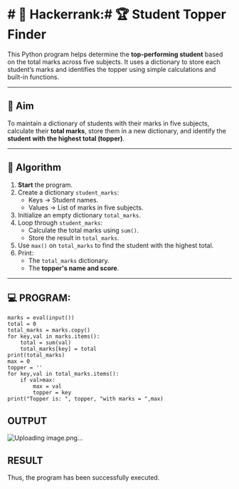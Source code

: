# # 🔢 Hackerrank:# 🏆 Student Topper Finder

This Python program helps determine the **top-performing student** based on the total marks across five subjects. It uses a dictionary to store each student’s marks and identifies the topper using simple calculations and built-in functions.

---

## 🎯 Aim

To maintain a dictionary of students with their marks in five subjects, calculate their **total marks**, store them in a new dictionary, and identify the **student with the highest total (topper)**.

---

## 🧠 Algorithm

1. **Start** the program.
2. Create a dictionary `student_marks`:
   - Keys → Student names.
   - Values → List of marks in five subjects.
3. Initialize an empty dictionary `total_marks`.
4. Loop through `student_marks`:
   - Calculate the total marks using `sum()`.
   - Store the result in `total_marks`.
5. Use `max()` on `total_marks` to find the student with the highest total.
6. Print:
   - The `total_marks` dictionary.
   - The **topper's name and score**.

---

## 💻 PROGRAM:
```
marks = eval(input())
total = 0
total_marks = marks.copy()
for key,val in marks.items():
    total = sum(val)
    total_marks[key] = total
print(total_marks)
max = 0
topper = ''
for key,val in total_marks.items():
    if val>max:
        max = val
        topper = key
print("Topper is: ", topper, "with marks = ",max)
```

## OUTPUT
![Uploading image.png…]()


## RESULT
Thus, the program has been successfully executed.
